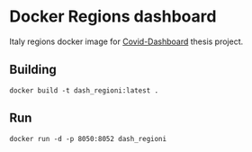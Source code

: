 # Docker Regions dashboard
Italy regions docker image for [Covid-Dashboard](https://github.com/alex27riva/Covid-dashboard) thesis project.

## Building
`docker build -t dash_regioni:latest .`

## Run
`docker run -d -p 8050:8052 dash_regioni`